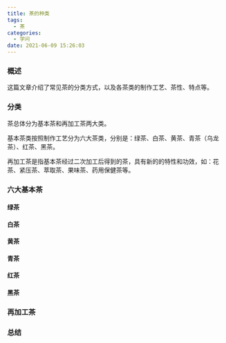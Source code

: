 ```yaml
---
title: 茶的种类
tags:
  - 茶
categories:
  - 学问
date: 2021-06-09 15:26:03
---
```


### 概述

这篇文章介绍了常见茶的分类方式，以及各茶类的制作工艺、茶性、特点等。



### 分类

茶总体分为基本茶和再加工茶两大类。

基本茶类按照制作工艺分为六大茶类，分别是：绿茶、白茶、黄茶、青茶（乌龙茶）、红茶、黑茶。

再加工茶是指基本茶经过二次加工后得到的茶，具有新的的特性和功效，如：花茶、紧压茶、萃取茶、果味茶、药用保健茶等。

<!-- more -->

### 六大基本茶

#### 绿茶



#### 白茶



#### 黄茶



#### 青茶



#### 红茶



#### 黑茶



### 再加工茶



### 总结

